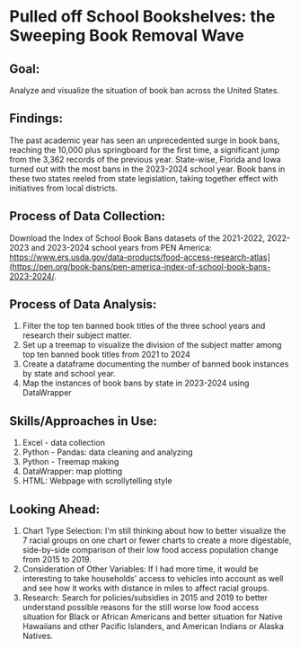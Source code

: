 # Pulled off School Bookshelves: the Sweeping Book Removal Wave

## Goal:
Analyze and visualize the situation of book ban across the United States.

## Findings:
The past academic year has seen an unprecedented surge in book bans, reaching the 10,000 plus springboard for the first time, a significant jump from the 3,362 records of the previous year. State-wise, Florida and Iowa turned out with the most bans in the 2023-2024 school year. Book bans in these two states reeled from state legislation, taking together effect with initiatives from local districts. 

## Process of Data Collection:
Download the Index of School Book Bans datasets of the 2021-2022, 2022-2023 and 2023-2024 school years from PEN America: https://www.ers.usda.gov/data-products/food-access-research-atlas](https://pen.org/book-bans/pen-america-index-of-school-book-bans-2023-2024/.
   
## Process of Data Analysis:
1. Filter the top ten banned book titles of the three school years and research their subject matter.
2. Set up a treemap to visualize the division of the subject matter among top ten banned book titles from 2021 to 2024
3. Create a dataframe documenting the number of banned book instances by state and school year.
4. Map the instances of book bans by state in 2023-2024 using DataWrapper

## Skills/Approaches in Use:
1. Excel - data collection
2. Python - Pandas: data cleaning and analyzing
3. Python - Treemap making
4. DataWrapper: map plotting
5. HTML: Webpage with scrollytelling style

## Looking Ahead:
1. Chart Type Selection: I'm still thinking about how to better visualize the 7 racial groups on one chart or fewer charts to create a more digestable, side-by-side comparison of their low food access population change from 2015 to 2019.
2. Consideration of Other Variables: If I had more time, it would be interesting to take households' access to vehicles into account as well and see how it works with distance in miles to affect racial groups.
3. Research: Search for policies/subsidies in 2015 and 2019 to better understand possible reasons for the still worse low food access situation for Black or African Americans and better situation for Native Hawaiians and other Pacific Islanders, and American Indians or Alaska Natives.
